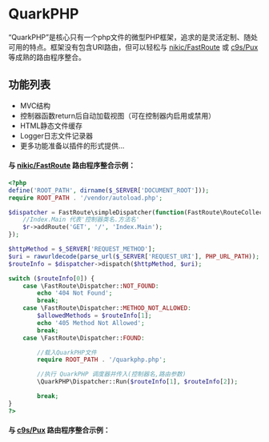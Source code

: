 # QuarkPHP
“QuarkPHP”是核心只有一个php文件的微型PHP框架，追求的是灵活定制、随处可用的特点。框架没有包含URI路由，但可以轻松与 [nikic/FastRoute](https://github.com/nikic/FastRoute) 或 [c9s/Pux](https://github.com/c9s/Pux) 等成熟的路由程序整合。

## 功能列表
* MVC结构
* 控制器函数return后自动加载视图（可在控制器内启用或禁用）
* HTML静态文件缓存
* Logger日志文件记录器
* 更多功能准备以插件的形式提供...


#### 与 [nikic/FastRoute](https://github.com/nikic/FastRoute) 路由程序整合示例：
```PHP
<?php
define('ROOT_PATH', dirname($_SERVER['DOCUMENT_ROOT']));
require ROOT_PATH . '/vendor/autoload.php';

$dispatcher = FastRoute\simpleDispatcher(function(FastRoute\RouteCollector $r) {
    //Index.Main 代表'控制器类名.方法名'
    $r->addRoute('GET', '/', 'Index.Main');
});

$httpMethod = $_SERVER['REQUEST_METHOD'];
$uri = rawurldecode(parse_url($_SERVER['REQUEST_URI'], PHP_URL_PATH));
$routeInfo = $dispatcher->dispatch($httpMethod, $uri);

switch ($routeInfo[0]) {
    case \FastRoute\Dispatcher::NOT_FOUND:
        echo '404 Not Found';
        break;
    case \FastRoute\Dispatcher::METHOD_NOT_ALLOWED:
        $allowedMethods = $routeInfo[1];
        echo '405 Method Not Allowed';
        break;
    case \FastRoute\Dispatcher::FOUND:

        //载入QuarkPHP文件
        require ROOT_PATH . '/quarkphp.php';

        //执行 QuarkPHP 调度器并传入(控制器名,路由参数)
        \QuarkPHP\Dispatcher::Run($routeInfo[1], $routeInfo[2]);

        break;
}
?>
```
#### 与 [c9s/Pux](https://github.com/c9s/Pux) 路由程序整合示例：
